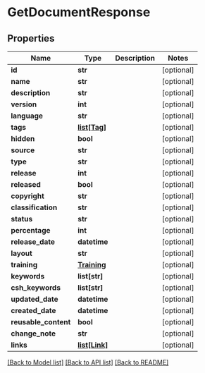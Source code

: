 # GetDocumentResponse

## Properties
Name | Type | Description | Notes
------------ | ------------- | ------------- | -------------
**id** | **str** |  | [optional] 
**name** | **str** |  | [optional] 
**description** | **str** |  | [optional] 
**version** | **int** |  | [optional] 
**language** | **str** |  | [optional] 
**tags** | [**list[Tag]**](Tag.md) |  | [optional] 
**hidden** | **bool** |  | [optional] 
**source** | **str** |  | [optional] 
**type** | **str** |  | [optional] 
**release** | **int** |  | [optional] 
**released** | **bool** |  | [optional] 
**copyright** | **str** |  | [optional] 
**classification** | **str** |  | [optional] 
**status** | **str** |  | [optional] 
**percentage** | **int** |  | [optional] 
**release_date** | **datetime** |  | [optional] 
**layout** | **str** |  | [optional] 
**training** | [**Training**](Training.md) |  | [optional] 
**keywords** | **list[str]** |  | [optional] 
**csh_keywords** | **list[str]** |  | [optional] 
**updated_date** | **datetime** |  | [optional] 
**created_date** | **datetime** |  | [optional] 
**reusable_content** | **bool** |  | [optional] 
**change_note** | **str** |  | [optional] 
**links** | [**list[Link]**](Link.md) |  | [optional] 

[[Back to Model list]](../README.md#documentation-for-models) [[Back to API list]](../README.md#documentation-for-api-endpoints) [[Back to README]](../README.md)


